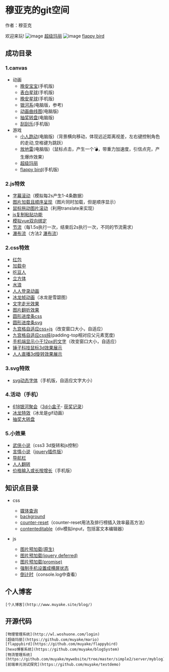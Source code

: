 # 穆亚克的git空间
作者：穆亚克

欢迎来玩!
![image](https://muyake.github.io/mario/dist/favicon.ico) [超级玛丽](https://muyake.github.io/mario/dist/index.html)
![image](http://www.muyake.site/flappybird/dist/flappybird.ico) [flappy bird](http://www.muyake.site/flappybird/dist/index.html)
## 成功目录
### 1.canvas
+ 动画
    + [晚安宝宝](https://muyake.github.io/canvas/animation/baobao/index.html)(手机版)
    + [表白星球](https://muyake.github.io/canvas/animation/biaobai/1.html)(手机版)
    + [晚安星球](https://muyake.github.io/canvas/animation/nightstar/html/index.html)(手机版)
    + [银河系](https://muyake.github.io/canvas/animation/moonandsun/f.html)(电脑版，参考)
    + [动画曲线图](https://muyake.github.io/canvas/animation/quxiantu/example.html)(电脑版)
    + [抽奖转盘](https://muyake.github.io/canvas/animation/zhuanpan/lottery.html)(电脑版)
     + [刮刮乐](https://muyake.github.io/canvas/games/draw/shoushi.html)(手机版)
+ 游戏
    * [小人跑动](https://muyake.github.io/canvas/games/game1/game.html)(电脑版)（背景横向移动，体现远近距离视差，左右键控制角色的走动,空格键为跳跃）
    * [放地雷](https://muyake.github.io/canvas/games/html/game7.html)(电脑版)（鼠标点击，产生一个💣，带重力加速度，引信点完，产生爆炸效果）
    * [超级玛丽](https://muyake.github.io/mario/dist/index.html)
    * [flappy bird](http://www.muyake.site/flappybird/dist/index.html)(手机版)
### 2.js特效
+ [字幕滚动](https://muyake.github.io/js/example1/index.html)（模拟每2s产生1-4条数据）
+ [图片加载且顺序呈现](https://muyake.github.io/js/imgload/test-load.html)（图片同时加载，但是顺序显示）
+ [鼠标拖动图片滚动](https://muyake.github.io/js/scroll/test-load.html)（利用translate来实现）
+ [js复制粘贴功能](https://muyake.github.io/js/copy/index.html)
+ [模拟vue双向绑定](https://muyake.github.io/js/simple5/composition.html)
+ [节流](https://muyake.github.io/js/jieliu/test1.html)（每1.5s执行一次，结束后2s执行一次，不同的节流需求）
+ [瀑布流](https://muyake.github.io/web/pubuliu/a.html)（方法2 [瀑布流](https://muyake.github.io/web/pubuliu/b.html)）
### 2.css特效
+ [红包](https://muyake.github.io/widget/redbag/shake.html)
+ [加载中](https://muyake.github.io/widget/load.html)
+ [吃豆人](https://muyake.github.io/widget/chidouren.html)
+ [立方体](https://muyake.github.io/widget/curb/a.html)
+ [水浪](https://muyake.github.io/widget/wave.html)
+ [人人登录动画](https://muyake.github.io/css/demo01/a.html)
+ [冰龙帧动画](https://muyake.github.io/css/iceDragon/a.html)（冰龙是雪碧图）
+ [文字走光效果](https://muyake.github.io/css/iphonestart/index.html)
+ [图片翻折效果](https://muyake.github.io/css/fanzhuan/a.html)
+ [圆形进度条css](https://muyake.github.io/css/circle/css3.html)
+ [圆形进度条svg](https://muyake.github.io/css/circle/svg.html)
+ [九宫格自适应css+js](https://muyake.github.io/css/jiugongge/test1.html)（改变窗口大小，自适应）
+ [九宫格自适应css纯](https://muyake.github.io/css/jiugongge/test2.html)(padding-top相对应父元素宽度)
+ [手机端显示小于12px的文字](https://muyake.github.io/css/smallicon/test.html)（改变窗口大小，自适应）
+ [锤子科技鼠标3d效果展示](https://muyake.github.io/css/csssimple/html5.html)
+ [人人直播3d旋转效果展示](https://muyake.github.io/css/csssimple/html6.html)
### 3.svg特效
+ [svg动态字体](https://muyake.github.io/svg/font/2.html)（手机版，自适应文字大小）
### 4.活动（手机）
+ [618银河聚会](https://muyake.github.io/pages/618/main.html)（[3d小盒子](https://muyake.github.io/pages/618/box.html)-  [获奖记录](https://muyake.github.io/pages/618/Record.html)）
+ [冰龙特效](https://muyake.github.io/pages/IceDragon/IceDragon.html)（冰龙是gif动画）
+ [抽奖大转盘](https://muyake.github.io/pages/Luckdraw/index.html)
### 5.小效果
+ [武侠小说](https://muyake.github.io/widget/xuanzhuanwuxia2.html)（css3 3d旋转和js控制）
+ [言情小说](https://muyake.github.io/widget/环形轮播/2.html)（[jquery插件版](https://muyake.github.io/widget/环形轮播/jquey版/carousel_demo.html)）
+  [导航栏](https://muyake.github.io/widget/nav.html)
+ [人人翻转](https://muyake.github.io/widget/renrenfanzhuan/fanzhuan.html)
+ [价格输入或长按增长](https://muyake.github.io/js/Thanksgiving/index.html)（手机版）
## 知识点目录
+ css
    + [媒体查询](https://muyake.github.io/web/media/index.html)
    + [background](https://muyake.github.io/css/background/background.html)
    + [counter-reset](https://muyake.github.io/js/rank/index.html)（counter-reset用法及排行榜插入效率最高方法）
    + [contenteditable](https://muyake.github.io/css/contenteditable/contenteditable.html)（div模拟input，包括富文本编辑器）

+ js
    + [图片预加载(原生)](https://muyake.github.io/js/preload/native.html)
    + [图片预加载(jquery deferred)](https://muyake.github.io/js/preload/native.html)
    + [图片预加载(promise)](https://muyake.github.io/js/preload/es6/index.html)
    + [强制手机设置成横屏状态](https://muyake.github.io/pages/scrollscreen/test5.html)
    + [倒计时](https://muyake.github.io/js/countdown/test.html)（console.log中查看）
## 个人博客
    [个人博客](http://www.muyake.site/blog/)   
## 开源代码
    [物理管理系统](http://wl.woshuone.com/login)
    [超级玛丽](https://github.com/muyake/mario)
    [flappybird](https://github.com/muyake/flappybird)
    [hexo博客系统](https://github.com/muyake/blogSystem)
    [物流管理系统](https://github.com/muyake/mywebsite/tree/master/simple2/server/myblog)
    [前端单元测试探究](https://github.com/muyake/testdemo)
